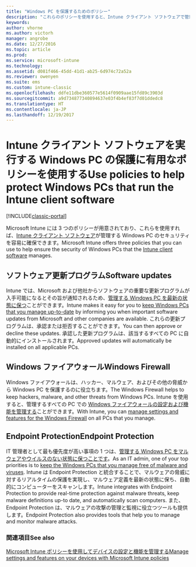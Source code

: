 ```yaml
---
title: "Windows PC を保護するためのポリシー"
description: "これらのポリシーを使用すると、Intune クライアント ソフトウェアで管理しているときに Windows PC のセキュリティを確保できます。"
keywords: 
author: vhorne
ms.author: victorh
manager: angrobe
ms.date: 12/27/2016
ms.topic: article
ms.prod: 
ms.service: microsoft-intune
ms.technology: 
ms.assetid: d081f466-45dd-41d1-ab25-6d974c72a52a
ms.reviewer: owenyen
ms.suite: ems
ms.custom: intune-classic
ms.openlocfilehash: ddfe11dbe360577e5614f0909aae15fd89c3903d
ms.sourcegitcommit: a9d734877340894637e03f4b4ef83f7d01ddedc8
ms.translationtype: HT
ms.contentlocale: ja-JP
ms.lasthandoff: 12/19/2017
---
```

# <a name="use-policies-to-help-protect-windows-pcs-that-run-the-intune-client-software"></a><span data-ttu-id="0372e-103">Intune クライアント ソフトウェアを実行する Windows PC の保護に有用なポリシーを使用する</span><span class="sxs-lookup"><span data-stu-id="0372e-103">Use policies to help protect Windows PCs that run the Intune client software</span></span>

[!INCLUDE[classic-portal](../includes/classic-portal.md)]

<span data-ttu-id="0372e-104">Microsoft Intune には 3 つのポリシーが用意されており、これらを使用すれば、[Intune クライアント ソフトウェア](manage-windows-pcs-with-microsoft-intune.md)が管理する Windows PC のセキュリティを容易に確保できます。</span><span class="sxs-lookup"><span data-stu-id="0372e-104">Microsoft Intune offers three policies that you can use to help ensure the security of Windows PCs that the [Intune client software](manage-windows-pcs-with-microsoft-intune.md) manages.</span></span>


## <a name="software-updates"></a><span data-ttu-id="0372e-105">ソフトウェア更新プログラム</span><span class="sxs-lookup"><span data-stu-id="0372e-105">Software updates</span></span>

<span data-ttu-id="0372e-106">Intune では、Microsoft および他社からソフトウェアの重要な更新プログラムが入手可能になるとその旨が通知されるため、[管理する Windows PC を最新の状態に保つ](keep-windows-pcs-up-to-date-with-software-updates-in-microsoft-intune.md)ことができます。</span><span class="sxs-lookup"><span data-stu-id="0372e-106">Intune makes it easy for you to [keep Windows PCs that you manage up-to-date](keep-windows-pcs-up-to-date-with-software-updates-in-microsoft-intune.md) by informing you when important software updates from Microsoft and other companies are available.</span></span> <span data-ttu-id="0372e-107">これらの更新プログラムは、承認または拒否することができます。</span><span class="sxs-lookup"><span data-stu-id="0372e-107">You can then approve or decline these updates.</span></span> <span data-ttu-id="0372e-108">承認した更新プログラムは、該当するすべての PC に自動的にインストールされます。</span><span class="sxs-lookup"><span data-stu-id="0372e-108">Approved updates will automatically be installed on all applicable PCs.</span></span>

## <a name="windows-firewall"></a><span data-ttu-id="0372e-109">Windows ファイアウォール</span><span class="sxs-lookup"><span data-stu-id="0372e-109">Windows Firewall</span></span>

<span data-ttu-id="0372e-110">Windows ファイアウォールは、ハッカー、マルウェア、およびその他の脅威から Windows PC を保護するのに役立ちます。</span><span class="sxs-lookup"><span data-stu-id="0372e-110">The Windows Firewall helps to keep hackers, malware, and other threats from Windows PCs.</span></span> <span data-ttu-id="0372e-111">Intune を使用すると、管理するすべての PC での [Windows ファイアウォールの設定および機能を管理する](help-protect-windows-pcs-using-windows-firewall-policies-in-microsoft-intune.md)ことができます。</span><span class="sxs-lookup"><span data-stu-id="0372e-111">With Intune, you can [manage settings and features for the Windows Firewall](help-protect-windows-pcs-using-windows-firewall-policies-in-microsoft-intune.md) on all PCs that you manage.</span></span>

## <a name="endpoint-protection"></a><span data-ttu-id="0372e-112">Endpoint Protection</span><span class="sxs-lookup"><span data-stu-id="0372e-112">Endpoint Protection</span></span>

<span data-ttu-id="0372e-113">IT 管理者として最も優先度が高い事項の 1 つは、[管理する Windows PC をマルウェアやウイルスのない状態に保つことです](help-secure-windows-pcs-with-endpoint-protection-for-microsoft-intune.md)。</span><span class="sxs-lookup"><span data-stu-id="0372e-113">As an IT admin, one of your top priorities is to [keep the Windows PCs that you manage free of malware and viruses](help-secure-windows-pcs-with-endpoint-protection-for-microsoft-intune.md).</span></span> <span data-ttu-id="0372e-114">Intune は Endpoint Protection と統合することで、マルウェアの脅威に対するリアルタイムの保護を実現し、マルウェア定義を最新の状態に保ち、自動的にコンピューターをスキャンします。</span><span class="sxs-lookup"><span data-stu-id="0372e-114">Intune integrates with Endpoint Protection to provide real-time protection against malware threats, keep malware definitions up-to date, and automatically scan computers.</span></span> <span data-ttu-id="0372e-115">また、Endpoint Protection は、マルウェアの攻撃の管理と監視に役立つツールも提供します。</span><span class="sxs-lookup"><span data-stu-id="0372e-115">Endpoint Protection also provides tools that help you to manage and monitor malware attacks.</span></span>



### <a name="see-also"></a><span data-ttu-id="0372e-116">関連項目</span><span class="sxs-lookup"><span data-stu-id="0372e-116">See also</span></span>
[<span data-ttu-id="0372e-117">Microsoft Intune ポリシーを使用してデバイスの設定と機能を管理する</span><span class="sxs-lookup"><span data-stu-id="0372e-117">Manage settings and features on your devices with Microsoft Intune policies</span></span>](manage-settings-and-features-on-your-devices-with-microsoft-intune-policies.md)
